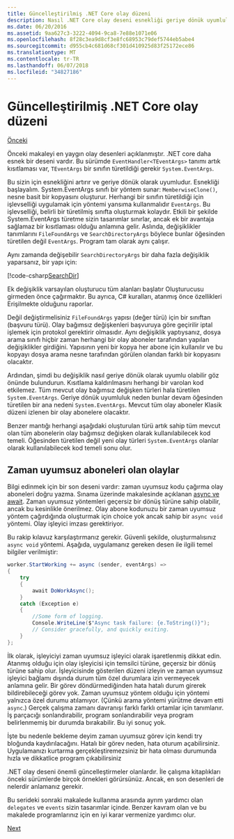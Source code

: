 ```yaml
---
title: Güncelleştirilmiş .NET Core olay düzeni
description: Nasıl .NET Core olay deseni esnekliği geriye dönük uyumluluk sağlar ve zaman uyumsuz aboneleri ile güvenli olay işleme uygulama öğrenin.
ms.date: 06/20/2016
ms.assetid: 9aa627c3-3222-4094-9ca8-7e88e1071e06
ms.openlocfilehash: 8f28c3ea9d8cf3e8fc68953c79def5744eb5abe4
ms.sourcegitcommit: d955cb4c681d68cf301d410925d83f25172ece86
ms.translationtype: MT
ms.contentlocale: tr-TR
ms.lasthandoff: 06/07/2018
ms.locfileid: "34827186"
---
```

# <a name="the-updated-net-core-event-pattern"></a>Güncelleştirilmiş .NET Core olay düzeni

[Önceki](event-pattern.md)

Önceki makaleyi en yaygın olay desenleri açıklanmıştır. .NET core daha esnek bir deseni vardır. Bu sürümde `EventHandler<TEventArgs>` tanımı artık kısıtlaması var, `TEventArgs` bir sınıfın türetildiği gerekir `System.EventArgs`.

Bu sizin için esnekliğini artırır ve geriye dönük olarak uyumludur. Esnekliği başlayalım. System.EventArgs sınıfı bir yöntem sunar: `MemberwiseClone()`, nesne basit bir kopyasını oluşturur.
Herhangi bir sınıfın türetildiği için işlevselliği uygulamak için yöntemi yansıma kullanmalıdır `EventArgs`. Bu işlevselliği, belirli bir türetilmiş sınıfta oluşturmak kolaydır. Etkili bir şekilde System.EventArgs türetme sizin tasarımlar sınırlar, ancak ek bir avantaja sağlamaz bir kısıtlaması olduğu anlamına gelir.
Aslında, değişiklikler tanımlarını `FileFoundArgs` ve `SearchDirectoryArgs` böylece bunlar öğesinden türetilen değil `EventArgs`.
Program tam olarak aynı çalışır.

Aynı zamanda değişebilir `SearchDirectoryArgs` bir daha fazla değişiklik yaparsanız, bir yapı için:

[!code-csharp[SearchDir](../../samples/csharp/events/Program.cs#DeclareSearchEvent "Define search directory event")]

Ek değişiklik varsayılan oluşturucu tüm alanları başlatır Oluşturucusu girmeden önce çağırmaktır. Bu ayrıca, C# kuralları, atanmış önce özellikleri Erişilmekte olduğunu raporlar.

Değil değiştirmelisiniz `FileFoundArgs` yapısı (değer türü) için bir sınıftan (başvuru türü). Olay bağımsız değişkenleri başvuruya göre geçirilir iptal işlemek için protokol gerektirir olmasıdır. Aynı değişiklik yaptıysanız, dosya arama sınıfı hiçbir zaman herhangi bir olay aboneler tarafından yapılan değişiklikler girdiğini. Yapısının yeni bir kopya her abone için kullanılır ve bu kopyayı dosya arama nesne tarafından görülen olandan farklı bir kopyasını olacaktır.

Ardından, şimdi bu değişiklik nasıl geriye dönük olarak uyumlu olabilir göz önünde bulundurun.
Kısıtlama kaldırılmasını herhangi bir varolan kod etkilemez. Tüm mevcut olay bağımsız değişken türleri hala türetilen `System.EventArgs`.
Geriye dönük uyumluluk neden bunlar devam öğesinden türetilen bir ana nedeni `System.EventArgs`. Mevcut tüm olay aboneler Klasik düzeni izlenen bir olay abonelere olacaktır.

Benzer mantığı herhangi aşağıdaki oluşturulan türü artık sahip tüm mevcut olan tüm abonelerin olay bağımsız değişken olarak kullanılabilecek kod temeli. Öğesinden türetilen değil yeni olay türleri `System.EventArgs` olanlar olarak kullanılabilecek kod temeli sonu olur.

## <a name="events-with-async-subscribers"></a>Zaman uyumsuz aboneleri olan olaylar

Bilgi edinmek için bir son deseni vardır: zaman uyumsuz kodu çağırma olay aboneleri doğru yazma. Sınama üzerinde makalesinde açıklanan [async ve await](async.md). Zaman uyumsuz yöntemleri geçersiz bir dönüş türüne sahip olabilir, ancak bu kesinlikle önerilmez. Olay abone kodunuzu bir zaman uyumsuz yöntem çağırdığında oluşturmak için choice yok ancak sahip bir `async void` yöntemi. Olay işleyici imzası gerektiriyor.

Bu rakip kılavuz karşılaştırmanız gerekir. Güvenli şekilde, oluşturmalısınız `async void` yöntemi. Aşağıda, uygulamanız gereken desen ile ilgili temel bilgiler verilmiştir:

```csharp
worker.StartWorking += async (sender, eventArgs) =>
{
    try 
    {
        await DoWorkAsync();
    }
    catch (Exception e)
    {
        //Some form of logging.
        Console.WriteLine($"Async task failure: {e.ToString()}");
        // Consider gracefully, and quickly exiting.
    }
};
```

İlk olarak, işleyiciyi zaman uyumsuz işleyici olarak işaretlenmiş dikkat edin. Atanmış olduğu için olay işleyicisi için temsilci türüne, geçersiz bir dönüş türüne sahip olur. İşleyicisinde gösterilen düzeni izleyin ve zaman uyumsuz işleyici bağlamı dışında durum tüm özel durumlara izin vermeyecek anlamına gelir. Bir görev döndürmediğinden hata hatalı durum girerek bildirebileceği görev yok. Zaman uyumsuz yöntem olduğu için yöntemi yalnızca özel durumu atılamıyor. (Çünkü arama yöntemi yürütme devam etti `async`.) Gerçek çalışma zamanı davranışı farklı farklı ortamlar için tanımlanır. İş parçacığı sonlandırabilir, program sonlandırabilir veya program belirlenmemiş bir durumda bırakabilir. Bu iyi sonuç yok.

İşte bu nedenle bekleme deyim zaman uyumsuz görev için kendi try bloğunda kaydırılacağını. Hatalı bir görev neden, hata oturum açabilirsiniz. Uygulamanızı kurtarma gerçekleştiremezsiniz bir hata olması durumunda hızla ve dikkatlice program çıkabilirsiniz

.NET olay deseni önemli güncelleştirmeler olanlardır. İle çalışma kitaplıkları önceki sürümlerde birçok örnekleri görürsünüz. Ancak, en son desenleri de nelerdir anlamanız gerekir.

Bu serideki sonraki makalede kullanma arasında ayrım yardımcı olan `delegates` ve `events` sizin tasarımlar içinde. Benzer kavram olan ve bu makalede programlarınız için en iyi karar vermenize yardımcı olur.

[Next](distinguish-delegates-events.md)
